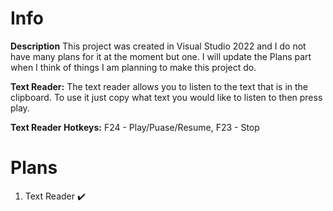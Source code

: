 ﻿# Info
**Description**
This project was created in Visual Studio 2022 and I do not have many plans for it at the moment but one. 
I will update the Plans part when I think of things I am planning to make this project do.

**Text Reader:**
The text reader allows you to listen to the text that is in the clipboard. 
To use it just copy what text you would like to listen to then press play.

**Text Reader Hotkeys:**
F24 - Play/Puase/Resume,
F23 - Stop

# Plans
1) Text Reader ✔️